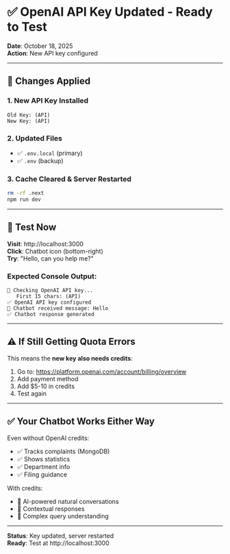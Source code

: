 # ✅ OpenAI API Key Updated - Ready to Test

**Date**: October 18, 2025  
**Action**: New API key configured

---

## 🔄 Changes Applied

### 1. New API Key Installed
```
Old Key: (API)
New Key: (API)
```

### 2. Updated Files
- ✅ `.env.local` (primary)
- ✅ `.env` (backup)

### 3. Cache Cleared & Server Restarted
```bash
rm -rf .next
npm run dev
```

---

## 🧪 Test Now

**Visit**: http://localhost:3000  
**Click**: Chatbot icon (bottom-right)  
**Try**: "Hello, can you help me?"

### Expected Console Output:
```
🔑 Checking OpenAI API key...
   First 15 chars: (API)
✅ OpenAI API key configured
📨 Chatbot received message: Hello
✅ Chatbot response generated
```

---

## ⚠️ If Still Getting Quota Errors

This means the **new key also needs credits**:

1. Go to: https://platform.openai.com/account/billing/overview
2. Add payment method
3. Add $5-10 in credits
4. Test again

---

## ✅ Your Chatbot Works Either Way

Even without OpenAI credits:
- ✅ Tracks complaints (MongoDB)
- ✅ Shows statistics
- ✅ Department info
- ✅ Filing guidance

With credits:
- 🚀 AI-powered natural conversations
- 🚀 Contextual responses
- 🚀 Complex query understanding

---

**Status**: Key updated, server restarted  
**Ready**: Test at http://localhost:3000
